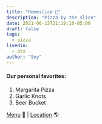 ```yaml
---
title: "Homeslice 🍕"
description: "Pizza by the slice"
date: 2021-06-15T21:19:16-05:00
draft: false
tags:
  - pizza
livedin:
  - atx
author: "Soy"
---
```


#### Our personal favorites:

1. Margarita Pizza
2. Garlic Knots
3. Beer Bucket

[Menu](https://homeslicepizza.com/wp-content/uploads/2021/05/HomeSlice_MenuBoards_041221_More-Soco-web.png) 📖  |  [Location](https://goo.gl/maps/iwjW4STAEG8GNzxs9) 🌎
